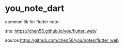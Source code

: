 # you_note_dart

common lib for flutter note:

site: <https://chen56.github.io/you/flutter_web/>

source:<https://github.com/chen56/you/notes/flutter_web>
